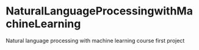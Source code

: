 # NaturalLanguageProcessingwithMachineLearning
Natural language processing with machine learning course first project
